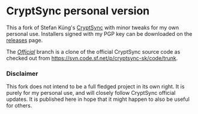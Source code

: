 # CryptSync personal version
This a fork of Stefan Küng's [CryptSync](http://stefanstools.sourceforge.net/CryptSync.html) with minor tweaks for my own personal use.
Installers signed with my PGP key can be downloaded on the [releases](https://github.com/cfbao/CryptSync/releases) page.

The [*Official*](https://github.com/cfbao/CryptSync/tree/official) branch is a clone of the official CryptSync source code as checked out from https://svn.code.sf.net/p/cryptsync-sk/code/trunk.

### Disclaimer
This fork does not intend to be a full fledged project in its own right.
It is purely for my personal use, and will closely follow CryptSync official updates.
It is published here in hope that it might happen to also be useful for others.
